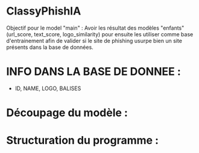 # ClassyPhishIA

Objectif pour le model "main" : Avoir les résultat des modèles "enfants" (url_score, text_score, logo_similarity) pour ensuite les utiliser comme base d'entrainement afin de valider si le site de phishing usurpe bien un site présents dans la base de données.

# INFO DANS LA BASE DE DONNEE :
- ID, NAME, LOGO, BALISES

# Découpage du modèle :

# Structuration du programme :


